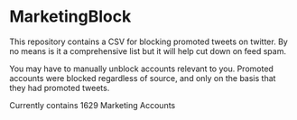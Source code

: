 # MarketingBlock
This repository contains a CSV for blocking promoted tweets on twitter. By no means is it a comprehensive list but it will help cut down on feed spam.

You may have to manually unblock accounts relevant to you. Promoted accounts were blocked regardless of source, and only on the basis that they had promoted tweets.

Currently contains 1629 Marketing Accounts
